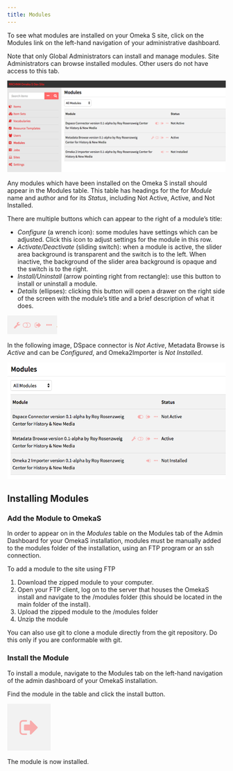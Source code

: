 ```yaml
---
title: Modules
---
```


To see what modules are installed on your Omeka S site, click on the Modules link on the left-hand navigation of your administrative dashboard. 

Note that only Global Administrators can install and manage modules. Site Administrators can browse installed modules. Other users do not have access to this tab.

![Screen capture of admin dashboard showing Modules tab active with 3 modules attached.](../modules/modulesfiles/modlocation.png)

Any modules which have been installed on the Omeka S install should appear in the Modules table. This table has headings for the for *Module* name and author and for its *Status*, including Not Active, Active, and Not Installed.

There are multiple buttons which can appear to the right of a module’s title:
* *Configure* (a wrench icon): some modules have settings which can be adjusted. Click this icon to adjust settings for the module in this row.
* *Activate/Deactivate* (sliding switch): when a module is active, the slider area background is transparent and the switch is to the left. When inactive, the background of the slider area background is opaque and the switch is to the right.
* *Install/Uninstall* (arrow pointing right from rectangle): use this button to install or uninstall a module.
* *Details* (ellipses): clicking this button will open a drawer on the right side of the screen with the module’s title and a brief description of what it does.

![Icons described above, from right to left: configure, deactivate, uninstall, details](../modules/modulesfiles/modicons.png)

In the following image, DSpace connector is *Not Active*, Metadata Browse is *Active* and can be *Configured*, and Omeka2Importer is *Not Installed*.

![Screenshot of the modules table as described above](../modules/modulesfiles/moddisplay.png)

## Installing Modules
### Add the Module to OmekaS
In order to appear on in the *Modules* table on the Modules tab of the Admin Dashboard for your OmekaS installation, modules must be manually added to the modules folder of the installation, using an FTP program or an ssh connection.

To add a module to the site using FTP
1. Download the zipped module to your computer.
1. Open your FTP client, log on to the server that houses  the OmekaS install and navigate to the /modules folder (this should be located in the main folder of the install).
1. Upload the zipped module to the /modules folder 
1. Unzip the module

You can also use git to clone a module directly from the git repository. Do this only if you are conformable with git.

### Install the Module
To install a module, navigate to the Modules tab on the left-hand navigation of the admin dashboard of your OmekaS installation.

Find the module in the table and click the install button.

![Install button, zoomed in](../modules/modulesfiles/modinstall.png)

The module is now installed.
